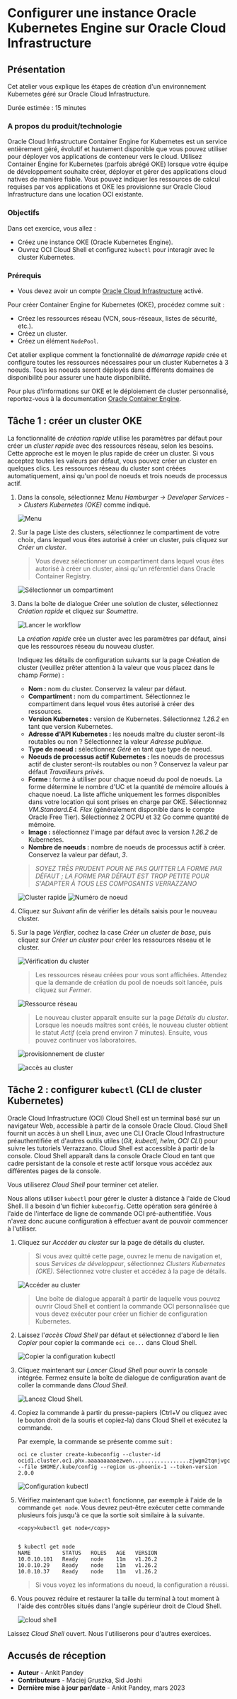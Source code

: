 # Configurer une instance Oracle Kubernetes Engine sur Oracle Cloud Infrastructure

## Présentation

Cet atelier vous explique les étapes de création d'un environnement Kubernetes géré sur Oracle Cloud Infrastructure.

Durée estimée : 15 minutes

### A propos du produit/technologie

Oracle Cloud Infrastructure Container Engine for Kubernetes est un service entièrement géré, évolutif et hautement disponible que vous pouvez utiliser pour déployer vos applications de conteneur vers le cloud. Utilisez Container Engine for Kubernetes (parfois abrégé OKE) lorsque votre équipe de développement souhaite créer, déployer et gérer des applications cloud natives de manière fiable. Vous pouvez indiquer les ressources de calcul requises par vos applications et OKE les provisionne sur Oracle Cloud Infrastructure dans une location OCI existante.

### Objectifs

Dans cet exercice, vous allez :

*   Créez une instance OKE (Oracle Kubernetes Engine).
*   Ouvrez OCI Cloud Shell et configurez `kubectl` pour interagir avec le cluster Kubernetes.

### Prérequis

*   Vous devez avoir un compte [Oracle Cloud Infrastructure](https://cloud.oracle.com/en_US/cloud-infrastructure) activé.

Pour créer Container Engine for Kubernetes (OKE), procédez comme suit :

*   Créez les ressources réseau (VCN, sous-réseaux, listes de sécurité, etc.).
*   Créez un cluster.
*   Créez un élément `NodePool`.

Cet atelier explique comment la fonctionnalité de _démarrage rapide_ crée et configure toutes les ressources nécessaires pour un cluster Kubernetes à 3 noeuds. Tous les noeuds seront déployés dans différents domaines de disponibilité pour assurer une haute disponibilité.

Pour plus d'informations sur OKE et le déploiement de cluster personnalisé, reportez-vous à la documentation [Oracle Container Engine](https://docs.cloud.oracle.com/iaas/Content/ContEng/Concepts/contengoverview.htm).

## Tâche 1 : créer un cluster OKE

La fonctionnalité de _création rapide_ utilise les paramètres par défaut pour créer un _cluster rapide_ avec des ressources réseau, selon les besoins. Cette approche est le moyen le plus rapide de créer un cluster. Si vous acceptez toutes les valeurs par défaut, vous pouvez créer un cluster en quelques clics. Les ressources réseau du cluster sont créées automatiquement, ainsi qu'un pool de noeuds et trois noeuds de processus actif.

1.  Dans la console, sélectionnez _Menu Hamburger -> Developer Services -> Clusters Kubernetes (OKE)_ comme indiqué.
    
    ![Menu](images/hamburger-menu.png " ")
    
2.  Sur la page Liste des clusters, sélectionnez le compartiment de votre choix, dans lequel vous êtes autorisé à créer un cluster, puis cliquez sur _Créer un cluster_.
    
    > Vous devez sélectionner un compartiment dans lequel vous êtes autorisé à créer un cluster, ainsi qu'un référentiel dans Oracle Container Registry.
    
    ![Sélectionner un compartiment](images/select-compartment.png " ")
    
3.  Dans la boîte de dialogue Créer une solution de cluster, sélectionnez _Création rapide_ et cliquez sur _Soumettre_.
    
    ![Lancer le workflow](images/launch-workflow.png " ")
    
    La _création rapide_ crée un cluster avec les paramètres par défaut, ainsi que les ressources réseau du nouveau cluster.
    
    Indiquez les détails de configuration suivants sur la page Création de cluster (veuillez prêter attention à la valeur que vous placez dans le champ _Forme_) :
    
    *   **Nom :** nom du cluster. Conservez la valeur par défaut.
    *   **Compartiment :** nom du compartiment. Sélectionnez le compartiment dans lequel vous êtes autorisé à créer des ressources.
    *   **Version Kubernetes :** version de Kubernetes. Sélectionnez _1.26.2_ en tant que version Kubernetes.
    *   **Adresse d'API Kubernetes :** les noeuds maître du cluster seront-ils routables ou non ? Sélectionnez la valeur _Adresse publique_.
    *   **Type de noeud :** sélectionnez _Géré_ en tant que type de noeud.
    *   **Noeuds de processus actif Kubernetes :** les noeuds de processus actif de cluster seront-ils routables ou non ? Conservez la valeur par défaut _Travailleurs privés_.
    *   **Forme :** forme à utiliser pour chaque noeud du pool de noeuds. La forme détermine le nombre d'UC et la quantité de mémoire alloués à chaque noeud. La liste affiche uniquement les formes disponibles dans votre location qui sont prises en charge par OKE. Sélectionnez _VM.Standard.E4. Flex_ (généralement disponible dans le compte Oracle Free Tier). Sélectionnez 2 OCPU et 32 Go comme quantité de mémoire.
    *   **Image :** sélectionnez l'image par défaut avec la version _1.26.2_ de Kubernetes.
    *   **Nombre de noeuds :** nombre de noeuds de processus actif à créer. Conservez la valeur par défaut, _3_.
    
    > _SOYEZ TRÈS PRUDENT POUR NE PAS QUITTER LA FORME PAR DÉFAUT ; LA FORME PAR DÉFAUT EST TROP PETITE POUR S'ADAPTER À TOUS LES COMPOSANTS VERRAZZANO_
    
    ![Cluster rapide](images/quick-cluster.png " ") ![Numéro de noeud](images/node-number.png " ")
    
4.  Cliquez sur _Suivant_ afin de vérifier les détails saisis pour le nouveau cluster.
    
5.  Sur la page _Vérifier_, cochez la case _Créer un cluster de base_, puis cliquez sur _Créer un cluster_ pour créer les ressources réseau et le cluster.
    
    ![Vérification du cluster](images/review-cluster.png " ")
    
    > Les ressources réseau créées pour vous sont affichées. Attendez que la demande de création du pool de noeuds soit lancée, puis cliquez sur _Fermer_.
    
    ![Ressource réseau](images/network-resource.png " ")
    
    > Le nouveau cluster apparaît ensuite sur la page _Détails du cluster_. Lorsque les noeuds maîtres sont créés, le nouveau cluster obtient le statut _Actif_ (cela prend environ 7 minutes). Ensuite, vous pouvez continuer vos laboratoires.
    
    ![provisionnement de cluster](images/cluster-provision.png " ")
    
    ![accès au cluster](images/cluster-access.png " ")
    

## Tâche 2 : configurer `kubectl` (CLI de cluster Kubernetes)

Oracle Cloud Infrastructure (OCI) Cloud Shell est un terminal basé sur un navigateur Web, accessible à partir de la console Oracle Cloud. Cloud Shell fournit un accès à un shell Linux, avec une CLI Oracle Cloud Infrastructure préauthentifiée et d'autres outils utiles (_Git, kubectl, helm, OCI CLI_) pour suivre les tutoriels Verrazzano. Cloud Shell est accessible à partir de la console. Cloud Shell apparaît dans la console Oracle Cloud en tant que cadre persistant de la console et reste actif lorsque vous accédez aux différentes pages de la console.

Vous utiliserez _Cloud Shell_ pour terminer cet atelier.

Nous allons utiliser `kubectl` pour gérer le cluster à distance à l'aide de Cloud Shell. Il a besoin d'un fichier `kubeconfig`. Cette opération sera générée à l'aide de l'interface de ligne de commande OCI pré-authentifiée. Vous n'avez donc aucune configuration à effectuer avant de pouvoir commencer à l'utiliser.

1.  Cliquez sur _Accéder au cluster_ sur la page de détails du cluster.
    
    > Si vous avez quitté cette page, ouvrez le menu de navigation et, sous _Services de développeur_, sélectionnez _Clusters Kubernetes (OKE)_. Sélectionnez votre cluster et accédez à la page de détails.
    
    ![Accéder au cluster](images/access-cluster.png " ")
    
    > Une boîte de dialogue apparaît à partir de laquelle vous pouvez ouvrir Cloud Shell et contient la commande OCI personnalisée que vous devez exécuter pour créer un fichier de configuration Kubernetes.
    
2.  Laissez l'_accès Cloud Shell_ par défaut et sélectionnez d'abord le lien _Copier_ pour copier la commande `oci ce...` dans Cloud Shell.
    
    ![Copier la configuration kubectl](images/copy-config.png " ")
    
3.  Cliquez maintenant sur _Lancer Cloud Shell_ pour ouvrir la console intégrée. Fermez ensuite la boîte de dialogue de configuration avant de coller la commande dans _Cloud Shell_.
    
    ![Lancez Cloud Shell.](images/launch-cloudshell.png " ")
    
4.  Copiez la commande à partir du presse-papiers (Ctrl+V ou cliquez avec le bouton droit de la souris et copiez-la) dans Cloud Shell et exécutez la commande.
    
    Par exemple, la commande se présente comme suit :
    
        oci ce cluster create-kubeconfig --cluster-id ocid1.cluster.oc1.phx.aaaaaaaaaezwen..................zjwgm2tqnjvgc2dey3emnsd --file $HOME/.kube/config --region us-phoenix-1 --token-version 2.0.0
        
    
    ![Configuration kubectl](images/kube-config.png " ")
    
5.  Vérifiez maintenant que `kubectl` fonctionne, par exemple à l'aide de la commande `get node`. Vous devrez peut-être exécuter cette commande plusieurs fois jusqu'à ce que la sortie soit similaire à la suivante.
    
        <copy>kubectl get node</copy>
        
    
        $ kubectl get node
        NAME          STATUS   ROLES   AGE   VERSION
        10.0.10.101   Ready    node    11m   v1.26.2
        10.0.10.29    Ready    node    11m   v1.26.2
        10.0.10.37    Ready    node    11m   v1.26.2
        
    
    > Si vous voyez les informations du noeud, la configuration a réussi.
    
6.  Vous pouvez réduire et restaurer la taille du terminal à tout moment à l'aide des contrôles situés dans l'angle supérieur droit de Cloud Shell.
    
    ![cloud shell ](images/cloudshell.png " ")
    

Laissez _Cloud Shell_ ouvert. Nous l'utiliserons pour d'autres exercices.

## Accusés de réception

*   **Auteur** - Ankit Pandey
*   **Contributeurs** - Maciej Gruszka, Sid Joshi
*   **Dernière mise à jour par/date** - Ankit Pandey, mars 2023